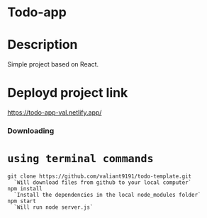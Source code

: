 # Todo-app


# Description
Simple project based on React. 
# Deployd project link
https://todo-app-val.netlify.app/


### Downloading
# `using terminal commands`
    git clone https://github.com/valiant9191/todo-template.git
      `Will download files from github to your local computer`
    npm install
      `Install the dependencies in the local node_modules folder`
    npm start     
      `Will run node server.js`
